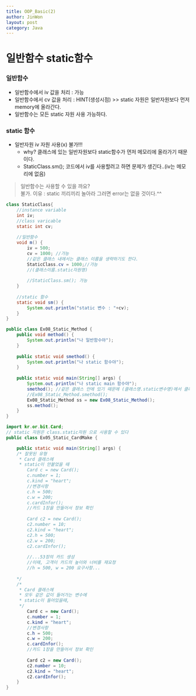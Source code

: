 ```yaml
---
title: OOP_Basic(2)
author: JinWon
layout: post
category: Java
---
```


# 일반함수 static함수

### 일반함수

* 일반함수에서 iv 값을 처리 : 가능
* 일반함수에서 cv 값을 처리 : HINT(생성시점) >> static 자원은 일반자원보다 먼저 memory에 올라간다.
* 일반함수는 모든 static 자원 사용 가능하다.

### static 함수
* 일반자원 iv 자원 사용(x) 불가!!! <br>
	- why? 클래스에 있는 일반자원보다 static함수가 먼저 메모리에 올라가기 때문이다.
	- StaticClass.sm(); 코드에서 iv를 사용할려고 하면 문제가 생긴다..(iv는 메모리에 없음)

> 일반함수는 사용할 수 있을 까요? <br> 
불가. 이유 : static 끼리끼리 놀아라 그러면 error는 없을 것이다.^^

~~~java
class StaticClass{
	//instance variable
	int iv;
	//class varicable
	static int cv;
	
	//일반함수
	void m() {
		iv = 500;
		cv = 1000; //가능 
		//같은 클래스 내에서는 클래스 이름을 생략하기도 한다.
		StaticClass.cv = 1000;//가능 
		//(클래스이름.static자원명) 
		
		//StaticClass.sm(); 가능
	}
	
	//static 함수
	static void sm() {
		System.out.println("static 변수 : "+cv);
	}
}
~~~

~~~java
public class Ex08_Static_Method {
	public void method() {
		System.out.println("나 일반함수야");
	}
	
	public static void smethod() {
		System.out.println("나 static 함수야");
	}
	
	public static void main(String[] args) {
		System.out.println("나 static main 함수야");
		smethod(); //같은 클래스 안에 있기 때문에 (클래스명.static변수명)에서 클래스명 생략 가능
		//Ex08_Static_Method.smethod(); 
		Ex08_Static_Method ss = new Ex08_Static_Method();
		ss.method();
	}
}
~~~


~~~java
import kr.or.bit.Card;
// static 자원은 class.static자원 으로 사용할 수 있다
public class Ex05_Static_CardMake {

	public static void main(String[] args) {
	/* 잘못된 유형
	 * Card 클래스에 
	 * static이 안붙었을 때
		Card c = new Card();
		c.number = 1;
		c.kind = "heart";
		//변경사항
		c.h = 500;
		c.w = 200;
		c.cardInfor();
		//카드 1장을 만들어서 정보 확인
		
		Card c2 = new Card();
		c2.number = 10;
		c2.kind = "heart";
		c2.h = 500;
		c2.w = 200;
		c2.cardInfor();
		
		//...53장의 카드 생성
		//이때, 고객이 카드의 높이와 너비를 재요청
		//h = 500, w = 200 요구사항...
		
	*/
	/*
	 * Card 클래스에
	 * 모두 같은 값이 들어가는 변수에
	 * static이 들어있을때,
	 */
		Card c = new Card();
		c.number = 1;
		c.kind = "heart";
		//변경사항
		c.h = 500;
		c.w = 200;
		c.cardInfor();
		//카드 1장을 만들어서 정보 확인
		
		Card c2 = new Card();
		c2.number = 10;
		c2.kind = "heart";
		c2.cardInfor();
	}
}

~~~